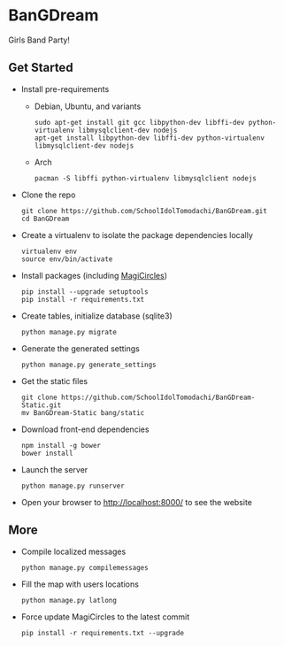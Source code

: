 # BanGDream

Girls Band Party!

Get Started
-----------

- Install pre-requirements

  - Debian, Ubuntu, and variants

    ```shell
    sudo apt-get install git gcc libpython-dev libffi-dev python-virtualenv libmysqlclient-dev nodejs
    apt-get install libpython-dev libffi-dev python-virtualenv libmysqlclient-dev nodejs
    ```

  - Arch

    ```shell
    pacman -S libffi python-virtualenv libmysqlclient nodejs
    ```

- Clone the repo

  ```shell
  git clone https://github.com/SchoolIdolTomodachi/BanGDream.git
  cd BanGDream
  ```

- Create a virtualenv to isolate the package dependencies locally

  ```shell
  virtualenv env
  source env/bin/activate
  ```

- Install packages (including [MagiCircles](https://github.com/SchoolIdolTomodachi/MagiCircles))

  ```shell
  pip install --upgrade setuptools
  pip install -r requirements.txt
  ```

- Create tables, initialize database (sqlite3)

  ```shell
  python manage.py migrate
  ```

- Generate the generated settings

  ```shell
  python manage.py generate_settings
  ```

- Get the static files

  ```shell
  git clone https://github.com/SchoolIdolTomodachi/BanGDream-Static.git
  mv BanGDream-Static bang/static
  ```

- Download front-end dependencies

  ```shell
  npm install -g bower
  bower install
  ```

- Launch the server

  ```shell
  python manage.py runserver
  ```

- Open your browser to [http://localhost:8000/](http://localhost:8000/) to see the website


## More

- Compile localized messages

  ```shell
  python manage.py compilemessages
  ```

- Fill the map with users locations

  ```shell
  python manage.py latlong
  ```

- Force update MagiCircles to the latest commit

  ```shell
  pip install -r requirements.txt --upgrade
  ```
